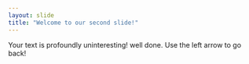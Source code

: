 ```yaml
---
layout: slide
title: "Welcome to our second slide!"
---
```

Your text is profoundly uninteresting! well done.
Use the left arrow to go back!
